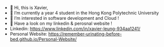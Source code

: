 - 👋 Hi, this is Xavier, 
- 🌱 I’m currently a year 4 student in the Hong Kong Polytechnic University
- 👀 I’m interested in software development and Cloud !
- 💞 Have a look on my linkedin & perosnal website ! 
- Linkedin: https://www.linkedin.com/in/xavier-leung-934aa1241/
- Personal Website: https://remember-urinating-before-bed.github.io/Personal-Website/ 

<!---
Remember-Urinating-before-bed/Remember-Urinating-before-bed is a ✨ special ✨ repository because its `README.md` (this file) appears on your GitHub profile.
You can click the Preview link to take a look at your changes.
--->
